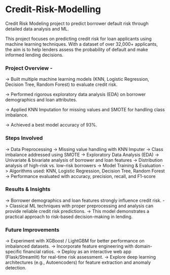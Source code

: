 # Credit-Risk-Modelling
Credit Risk Modeling project to predict borrower default risk through detailed data analysis and ML.

This project focuses on predicting credit risk for loan applicants using machine learning techniques. With a dataset of over 32,000+ applicants, the aim is to help lenders assess the probability of default and make informed lending decisions.

### Project Overview - 
-> Built multiple machine learning models (KNN, Logistic Regression, Decision Tree, Random Forest) to evaluate credit risk.

-> Performed rigorous exploratory data analysis (EDA) on borrower demographics and loan attributes.

-> Applied KNN Imputation for missing values and SMOTE for handling class imbalance.

-> Achieved a best model accuracy of 93%.

### Steps Involved

-> Data Preprocessing
-> Missing value handling with KNN Imputer
-> Class imbalance addressed using SMOTE
-> Exploratory Data Analysis (EDA)
-> Univariate & bivariate analysis of borrower and loan features
-> Distribution analysis of high-risk vs. low-risk borrowers
-> Model Training & Evaluation
-> Algorithms used: KNN, Logistic Regression, Decision Tree, Random Forest
-> Performance evaluated with accuracy, precision, recall, and F1-score

### Results & Insights
-> Borrower demographics and loan features strongly influence credit risk.
-> Classical ML techniques with proper preprocessing and analysis can provide reliable credit risk predictions.
-> This model demonstrates a practical approach to risk-based decision-making in lending.

### Future Improvements

-> Experiment with XGBoost / LightGBM for better performance on imbalanced datasets.
-> Incorporate feature engineering with domain-specific financial ratios.
-> Deploy as an interactive web app (Flask/Streamlit) for real-time risk assessment.
-> Explore deep learning architectures (e.g., Autoencoders) for feature extraction and anomaly detection.
